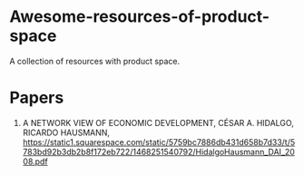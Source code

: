 # Awesome-resources-of-product-space 
A collection of resources with product space.
# Papers

1. A NETWORK VIEW OF ECONOMIC DEVELOPMENT, CÉSAR A. HIDALGO, RICARDO HAUSMANN, https://static1.squarespace.com/static/5759bc7886db431d658b7d33/t/5783bd92b3db2b8f172eb722/1468251540792/HidalgoHausmann_DAI_2008.pdf

